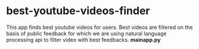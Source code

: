 # best-youtube-videos-finder
This app finds best youtube videos for users. Best videos are filtered on the basis of public feedback for which we are using natural language processing api to filter video with best feedbacks.
<b>mainapp.py<b>
